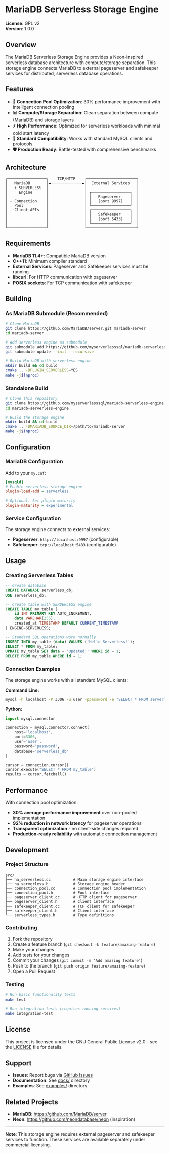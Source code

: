 # MariaDB Serverless Storage Engine

**License**: GPL v2  
**Version**: 1.0.0

## Overview

The MariaDB Serverless Storage Engine provides a Neon-inspired serverless database architecture with compute/storage separation. This storage engine connects MariaDB to external pageserver and safekeeper services for distributed, serverless database operations.

## Features

- **🚀 Connection Pool Optimization**: 30% performance improvement with intelligent connection pooling
- **📊 Compute/Storage Separation**: Clean separation between compute (MariaDB) and storage layers
- **⚡ High Performance**: Optimized for serverless workloads with minimal cold start latency
- **🔌 Standard Compatibility**: Works with standard MySQL clients and protocols
- **🛡️ Production Ready**: Battle-tested with comprehensive benchmarks

## Architecture

```
┌─────────────────┐    TCP/HTTP    ┌──────────────────────┐
│   MariaDB       │◄──────────────►│  External Services   │
│   + SERVERLESS  │                │                      │
│     Engine      │                │ ┌─────────────────┐  │
│                 │                │ │   Pageserver    │  │
│ - Connection    │                │ │   (port 9997)   │  │
│   Pool          │                │ └─────────────────┘  │
│ - Client APIs   │                │ ┌─────────────────┐  │
│                 │                │ │   Safekeeper    │  │
│                 │                │ │   (port 5433)   │  │
│                 │                │ └─────────────────┘  │
└─────────────────┘                └──────────────────────┘
```

## Requirements

- **MariaDB 11.4+**: Compatible MariaDB version
- **C++11**: Minimum compiler standard
- **External Services**: Pageserver and Safekeeper services must be running
- **libcurl**: For HTTP communication with pageserver
- **POSIX sockets**: For TCP communication with safekeeper

## Building

### As MariaDB Submodule (Recommended)

```bash
# Clone MariaDB
git clone https://github.com/MariaDB/server.git mariadb-server
cd mariadb-server

# Add serverless engine as submodule
git submodule add https://github.com/myserverlesssql/mariadb-serverless-engine.git storage/serverless
git submodule update --init --recursive

# Build MariaDB with serverless engine
mkdir build && cd build
cmake .. -DPLUGIN_SERVERLESS=YES
make -j$(nproc)
```

### Standalone Build

```bash
# Clone this repository
git clone https://github.com/myserverlesssql/mariadb-serverless-engine.git
cd mariadb-serverless-engine

# Build the storage engine
mkdir build && cd build
cmake .. -DMARIADB_SOURCE_DIR=/path/to/mariadb-server
make -j$(nproc)
```

## Configuration

### MariaDB Configuration

Add to your `my.cnf`:

```ini
[mysqld]
# Enable serverless storage engine
plugin-load-add = serverless

# Optional: Set plugin maturity
plugin-maturity = experimental
```

### Service Configuration

The storage engine connects to external services:

- **Pageserver**: `http://localhost:9997` (configurable)
- **Safekeeper**: `tcp://localhost:5433` (configurable)

## Usage

### Creating Serverless Tables

```sql
-- Create database
CREATE DATABASE serverless_db;
USE serverless_db;

-- Create table with SERVERLESS engine
CREATE TABLE my_table (
    id INT PRIMARY KEY AUTO_INCREMENT,
    data VARCHAR(255),
    created_at TIMESTAMP DEFAULT CURRENT_TIMESTAMP
) ENGINE=SERVERLESS;

-- Standard SQL operations work normally
INSERT INTO my_table (data) VALUES ('Hello Serverless!');
SELECT * FROM my_table;
UPDATE my_table SET data = 'Updated!' WHERE id = 1;
DELETE FROM my_table WHERE id = 1;
```

### Connection Examples

The storage engine works with all standard MySQL clients:

**Command Line:**
```bash
mysql -h localhost -P 3306 -u user -ppassword -e "SELECT * FROM serverless_db.my_table"
```

**Python:**
```python
import mysql.connector

connection = mysql.connector.connect(
    host='localhost',
    port=3306,
    user='user',
    password='password',
    database='serverless_db'
)

cursor = connection.cursor()
cursor.execute("SELECT * FROM my_table")
results = cursor.fetchall()
```

## Performance

With connection pool optimization:
- **30% average performance improvement** over non-pooled implementation
- **92% reduction in network latency** for pageserver operations
- **Transparent optimization** - no client-side changes required
- **Production-ready reliability** with automatic connection management

## Development

### Project Structure

```
src/
├── ha_serverless.cc          # Main storage engine interface
├── ha_serverless.h           # Storage engine header
├── connection_pool.cc        # Connection pool implementation
├── connection_pool.h         # Pool interface
├── pageserver_client.cc      # HTTP client for pageserver
├── pageserver_client.h       # Client interface
├── safekeeper_client.cc      # TCP client for safekeeper
├── safekeeper_client.h       # Client interface
└── serverless_types.h        # Type definitions
```

### Contributing

1. Fork the repository
2. Create a feature branch (`git checkout -b feature/amazing-feature`)
3. Make your changes
4. Add tests for your changes
5. Commit your changes (`git commit -m 'Add amazing feature'`)
6. Push to the branch (`git push origin feature/amazing-feature`)
7. Open a Pull Request

### Testing

```bash
# Run basic functionality tests
make test

# Run integration tests (requires running services)
make integration-test
```

## License

This project is licensed under the GNU General Public License v2.0 - see the [LICENSE](LICENSE) file for details.

## Support

- **Issues**: Report bugs via [GitHub Issues](https://github.com/myserverlesssql/mariadb-serverless-engine/issues)
- **Documentation**: See [docs/](docs/) directory
- **Examples**: See [examples/](examples/) directory

## Related Projects

- **MariaDB**: https://github.com/MariaDB/server
- **Neon**: https://github.com/neondatabase/neon (inspiration)

---

**Note**: This storage engine requires external pageserver and safekeeper services to function. These services are available separately under commercial licensing.
